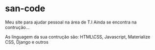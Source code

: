 # san-code
Meu site para ajudar pessoal na área de T.I
Ainda se encontra na contrução...

As linguagem da sua contrução são: HTML\CSS, Javascript, Materialize CSS, Django e outros
